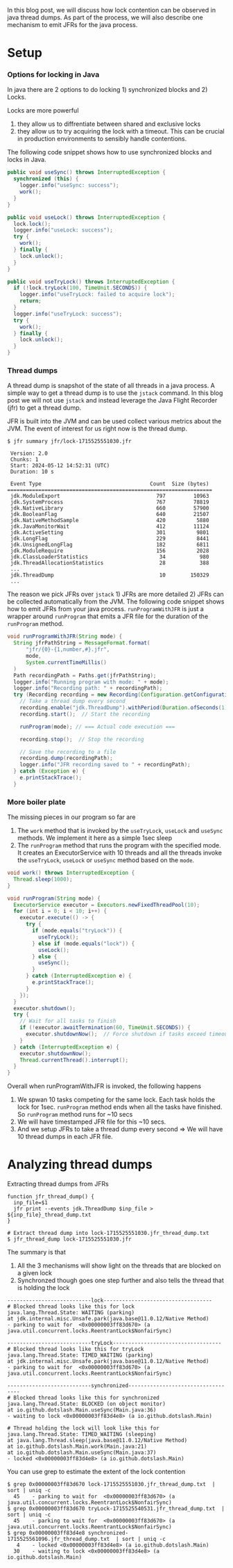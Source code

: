 In this blog post, we will discuss how lock contention can be observed in java thread dumps. As part of the process, we will
also describe one mechanism to emit JFRs for the java process.

# Setup

### Options for locking in Java

In java there are 2 options to do locking 1) synchronized blocks and 2) Locks. 

Locks are more powerful
1. they allow us to diffrentiate between shared and exclusive locks
2. they allow us to try acquiring the lock with a
timeout. This can be crucial in production environments to sensibly handle contentions.

The following code snippet shows how to use synchronized blocks and locks in Java.

```java
public void useSync() throws InterruptedException {
  synchronized (this) {
    logger.info("useSync: success");
    work();
  }
}

public void useLock() throws InterruptedException {
  lock.lock();
  logger.info("useLock: success");
  try {
    work();
  } finally {
    lock.unlock();
  }
}

public void useTryLock() throws InterruptedException {
  if (!lock.tryLock(100, TimeUnit.SECONDS)) {
    logger.info("useTryLock: failed to acquire lock");
    return;
  }
  logger.info("useTryLock: success");
  try {
    work();
  } finally {
    lock.unlock();
  }
}
```

### Thread dumps

A thread dump is snapshot of the state of all threads in a java process. A simple way to get a thread dump is to use
the `jstack` command. In this blog post we will not use `jstack` and instead leverage the Java Flight Recorder (jfr) to get a thread dump.

JFR is built into the JVM and can be used collect various metrics about the JVM. The event of interest for us right now is the thread dump.

```shell
$ jfr summary jfr/lock-1715525551030.jfr

 Version: 2.0
 Chunks: 1
 Start: 2024-05-12 14:52:31 (UTC)
 Duration: 10 s

 Event Type                                   Count  Size (bytes)
==================================================================
 jdk.ModuleExport                               797         10963
 jdk.SystemProcess                              767         78819
 jdk.NativeLibrary                              660         57900
 jdk.BooleanFlag                                640         21507
 jdk.NativeMethodSample                         420          5880
 jdk.JavaMonitorWait                            412         11124
 jdk.ActiveSetting                              301          9801
 jdk.LongFlag                                   229          8441
 jdk.UnsignedLongFlag                           182          6811
 jdk.ModuleRequire                              156          2028
 jdk.ClassLoaderStatistics                       34           980
 jdk.ThreadAllocationStatistics                  28           388
 ...
 jdk.ThreadDump                                  10        150329
 ...
```

The reason we pick JFRs over `jstack` 1) JFRs are more detailed 2) JFRs can be collected automatically from the JVM.
The following code snippet shows how to emit JFRs from your java process. `runProgramWithJFR` is just a wrapper around
`runProgram` that emits a JFR file for the duration of the `runProgram` method.


```java
void runProgramWithJFR(String mode) {
  String jfrPathString = MessageFormat.format(
      "jfr/{0}-{1,number,#}.jfr", 
      mode, 
      System.currentTimeMillis()
  )
  Path recordingPath = Paths.get(jfrPathString);
  logger.info("Running program with mode: " + mode);
  logger.info("Recording path: " + recordingPath);
  try (Recording recording = new Recording(Configuration.getConfiguration("default"))) {
    // Take a thread dump every second
    recording.enable("jdk.ThreadDump").withPeriod(Duration.ofSeconds(1));
    recording.start();  // Start the recording

    runProgram(mode); // === Actual code execution ===

    recording.stop();  // Stop the recording

    // Save the recording to a file
    recording.dump(recordingPath);
    logger.info("JFR recording saved to " + recordingPath);
  } catch (Exception e) {
    e.printStackTrace();
  }
```

### More boiler plate

The missing pieces in our program so far are
1. The `work` method that is invoked by the `useTryLock`, `useLock` and `useSync` methods. We implement it here as a
   simple 1sec sleep
2. The `runProgram` method that runs the program with the specified mode. It creates an ExecutorService with 10 threads
   and all the threads invoke the `useTryLock`, `useLock` or `useSync` method based on the `mode`.

```java
void work() throws InterruptedException {
  Thread.sleep(1000);
}

void runProgram(String mode) {
  ExecutorService executor = Executors.newFixedThreadPool(10);
  for (int i = 0; i < 10; i++) {
    executor.execute(() -> {
      try {
        if (mode.equals("tryLock")) {
          useTryLock();
        } else if (mode.equals("lock")) {
          useLock();
        } else {
          useSync();
        }
      } catch (InterruptedException e) {
        e.printStackTrace();
      }
    });
  }
  executor.shutdown();
  try {
    // Wait for all tasks to finish
    if (!executor.awaitTermination(60, TimeUnit.SECONDS)) {
      executor.shutdownNow();  // Force shutdown if tasks exceed timeout
    }
  } catch (InterruptedException e) {
    executor.shutdownNow();
    Thread.currentThread().interrupt();
  }
}
```

Overall when runProgramWithJFR is invoked, the following happens
1. We spwan 10 tasks competing for the same lock. Each task holds the lock for 1sec. `runProgram` method ends when all
   the tasks have finished. So `runProgram` method runs for ~10 secs
2. We will have timestamped JFR file for this ~10 secs.
3. And we setup JFRs to take a thread dump every second => We will have 10 thread dumps in each JFR file.

# Analyzing thread dumps

Extracting thread dumps from JFRs

```shell
function jfr_thread_dump() {
  inp_file=$1
  jfr print --events jdk.ThreadDump $inp_file > ${inp_file}_thread_dump.txt 
}

# Extract thread dump into lock-1715525551030.jfr_thread_dump.txt
$ jfr_thread_dump lock-1715525551030.jfr
```


The summary is that
1. All the 3 mechanisms will show light on the threads that are blocked on a given lock
2. Synchronzed though goes one step further and also tells the thread that is holding the lock

```
---------------------------lock-----------------------------------
# Blocked thread looks like this for lock
java.lang.Thread.State: WAITING (parking)
at jdk.internal.misc.Unsafe.park(java.base@11.0.12/Native Method)
- parking to wait for  <0x00000003ff83d670> (a java.util.concurrent.locks.ReentrantLock$NonfairSync)

---------------------------tryLock-----------------------------------
# Blocked thread looks like this for tryLock
java.lang.Thread.State: TIMED_WAITING (parking)
at jdk.internal.misc.Unsafe.park(java.base@11.0.12/Native Method)
- parking to wait for  <0x00000003ff83d670> (a java.util.concurrent.locks.ReentrantLock$NonfairSync)

---------------------------synchronized-----------------------------------
# Blocked thread looks like this for synchronized
java.lang.Thread.State: BLOCKED (on object monitor)
at io.github.dotslash.Main.useSync(Main.java:36)
- waiting to lock <0x00000003ff83d4e8> (a io.github.dotslash.Main)

# Thread holding the lock will look like this for 
java.lang.Thread.State: TIMED_WAITING (sleeping)
at java.lang.Thread.sleep(java.base@11.0.12/Native Method)
at io.github.dotslash.Main.work(Main.java:21)
at io.github.dotslash.Main.useSync(Main.java:37)
- locked <0x00000003ff83d4e8> (a io.github.dotslash.Main)
```

You can use grep to estimate the extent of the lock contention 

```
$ grep 0x00000003ff83d670 lock-1715525551030.jfr_thread_dump.txt  | sort | uniq -c
  45 	- parking to wait for  <0x00000003ff83d670> (a java.util.concurrent.locks.ReentrantLock$NonfairSync)
$ grep 0x00000003ff83d670 tryLock-1715525540531.jfr_thread_dump.txt  | sort | uniq -c
  45 	- parking to wait for  <0x00000003ff83d670> (a java.util.concurrent.locks.ReentrantLock$NonfairSync)
$ grep 0x00000003ff83d4e8 synchronized-1715525561096.jfr_thread_dump.txt  | sort | uniq -c
   4 	- locked <0x00000003ff83d4e8> (a io.github.dotslash.Main)
  30 	- waiting to lock <0x00000003ff83d4e8> (a io.github.dotslash.Main)
```





